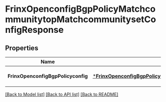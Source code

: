 # FrinxOpenconfigBgpPolicyMatchcommunitytopMatchcommunitysetConfigResponse

## Properties
Name | Type | Description | Notes
------------ | ------------- | ------------- | -------------
**FrinxOpenconfigBgpPolicyconfig** | [***FrinxOpenconfigBgpPolicyMatchcommunitytopMatchcommunitysetConfig**](frinx.openconfig.bgp.policy.matchcommunitytop.matchcommunityset.Config.md) |  | [optional] [default to null]

[[Back to Model list]](../README.md#documentation-for-models) [[Back to API list]](../README.md#documentation-for-api-endpoints) [[Back to README]](../README.md)


